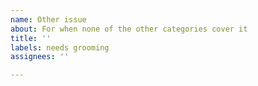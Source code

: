 ```yaml
---
name: Other issue
about: For when none of the other categories cover it
title: ''
labels: needs grooming
assignees: ''

---
```

